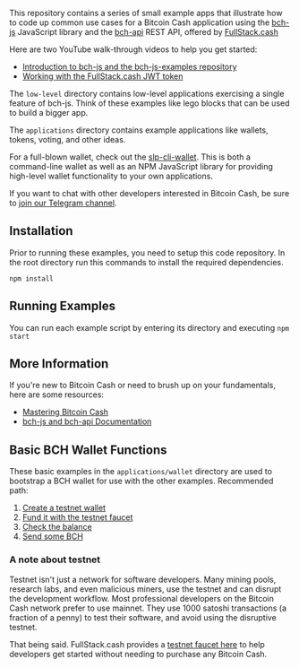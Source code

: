 This repository contains a series of small example apps that illustrate how to
code up common use cases for a Bitcoin Cash application using
the [bch-js](https://www.npmjs.com/package/@chris.troutner/bch-js) JavaScript
library and the [bch-api](https://fullstack.cash/documentation/) REST API, offered by
[FullStack.cash](https://fullstack.cash)

Here are two YouTube walk-through videos to help you get started:
- [Introduction to bch-js and the bch-js-examples repository](https://youtu.be/GD2i1ZUiyrk)
- [Working with the FullStack.cash JWT token](https://youtu.be/OdJOleHoSo8)

The `low-level` directory
contains low-level applications exercising a single feature of bch-js. Think of
these examples like lego blocks that can be used to build a bigger app.

The `applications` directory contains example applications like wallets, tokens,
voting, and other ideas.

For a full-blown wallet, check out the [slp-cli-wallet](https://www.npmjs.com/package/slp-cli-wallet). This is both a command-line wallet as well as an NPM
JavaScript library for providing high-level wallet functionality to your own
applications.

If you want to chat with other developers interested in Bitcoin Cash, be sure
to [join our Telegram channel](https://t.me/bch_js_toolkit).

## Installation
Prior to running these examples, you need to setup this code repository. In the
root directory run this commands to install the required dependencies.
```
npm install
```

## Running Examples
You can run each example script by entering its directory and executing `npm start`

## More Information
If you're new to Bitcoin Cash or need to brush up on your fundamentals, here are
some resources:
- [Mastering Bitcoin Cash](https://github.com/Bitcoin-com/mastering-bitcoin-cash)
- [bch-js and bch-api Documentation](https://fullstack.cash/documentation/)

## Basic BCH Wallet Functions
These basic examples in the `applications/wallet` directory are used to bootstrap
a BCH wallet for use with the other examples. Recommended path:

1. [Create a testnet wallet](applications/wallet/create-wallet/create-wallet.js)
2. [Fund it with the testnet faucet](https://fullstack.cash/faucet/)
3. [Check the balance](applications/wallet/check-balance/check-balance.js)
4. [Send some BCH](applications/wallet/send-bch/send-bch.js)

### A note about testnet
Testnet isn't just a network for software developers. Many mining pools,
research labs, and even malicious miners, use the testnet and can disrupt the
development workflow. Most professional developers on the Bitcoin Cash network
prefer to use mainnet. They use 1000 satoshi transactions (a fraction of a penny)
to test their software, and avoid using the disruptive testnet.

That being said. FullStack.cash provides a [testnet faucet here](https://fullstack.cash/faucet/) to help developers get started without needing to purchase any Bitcoin Cash.
